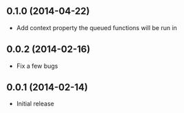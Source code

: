 ## 0.1.0 (2014-04-22)

* Add context property the queued functions will be run in

## 0.0.2 (2014-02-16)

* Fix a few bugs

## 0.0.1 (2014-02-14)

* Initial release